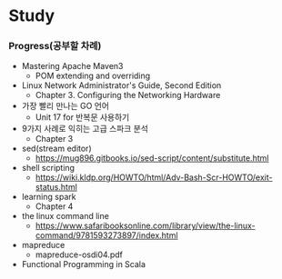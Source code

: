 # Study


### Progress(공부할 차례)
 - Mastering Apache Maven3
   - POM extending and overriding
 - Linux Network Administrator's Guide, Second Edition
   - Chapter 3. Configuring the Networking Hardware
 - 가장 빨리 만나는 GO 언어
   - Unit 17 for 반복문 사용하기
 - 9가지 사례로 익히는 고급 스파크 분석
   - Chapter 3
 - sed(stream editor)
   - https://mug896.gitbooks.io/sed-script/content/substitute.html
 - shell scripting
   - https://wiki.kldp.org/HOWTO/html/Adv-Bash-Scr-HOWTO/exit-status.html
 - learning spark
   - Chapter 4
 - the linux command line
   - https://www.safaribooksonline.com/library/view/the-linux-command/9781593273897/index.html
 - mapreduce 
   - mapreduce-osdi04.pdf
 - Functional Programming in Scala

